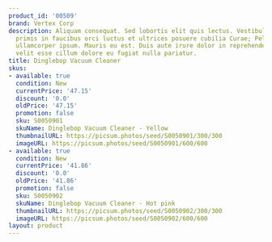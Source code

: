 ```yaml
---
product_id: '00509'
brand: Vertex Corp
description: Aliquam consequat. Sed lobortis elit quis lectus. Vestibulum ante ipsum
  primis in faucibus orci luctus et ultrices posuere cubilia Curae; Pellentesque feugiat
  ullamcorper ipsum. Mauris eu est. Duis aute irure dolor in reprehenderit in voluptate
  velit esse cillum dolore eu fugiat nulla pariatur.
title: Dinglebop Vacuum Cleaner
skus:
- available: true
  condition: New
  currentPrice: '47.15'
  discount: '0.0'
  oldPrice: '47.15'
  promotion: false
  sku: S0050901
  skuName: Dinglebop Vacuum Cleaner - Yellow
  thumbnailURL: https://picsum.photos/seed/S0050901/300/300
  imageURL: https://picsum.photos/seed/S0050901/600/600
- available: true
  condition: New
  currentPrice: '41.86'
  discount: '0.0'
  oldPrice: '41.86'
  promotion: false
  sku: S0050902
  skuName: Dinglebop Vacuum Cleaner - Hot pink
  thumbnailURL: https://picsum.photos/seed/S0050902/300/300
  imageURL: https://picsum.photos/seed/S0050902/600/600
layout: product
---
```

